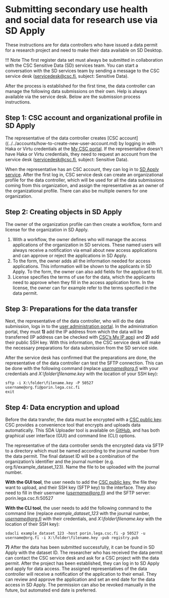 # Submitting secondary use health and social data for research use via SD Apply

These instructions are for data controllers who have issued a data permit for a research project and need to make their data available on SD Desktop.

!!! Note 
    The  first register data set must always be submitted in collaboration with the CSC Sensitive Data (SD) services team. You can start a conversation with the SD services team by sending a message to the CSC service desk (servicedesk@csc.fi, subject: Sensitive Data).

After the process is established for the first time, the data controller can manage the following data submissions on their own. Help is always available via the service desk. Below are the submission process instructions.

## Step 1: CSC account and organizational profile in SD Apply

The representative of the data controller creates [CSC account]((../../accounts/how-to-create-new-user-account.md) by logging in with Haka or Virtu credentials at the [My CSC portal](https://my.csc.fi/). If the representative doesn't have Haka or Virtu credentials, they need to request an account from the service desk (servicedesk@csc.fi, subject: Sensitive Data).

When the representative has an CSC account, they can log in to [SD Apply service](https://sd-apply.csc.fi/). After the first log in, CSC service desk can create an organizational profile for the data controller, which will be used for all the data submissions coming from this organization, and assign the representative as an owner of the organizational profile. There can also be multiple owners for one organization.

## Step 2: Creating objects in SD Apply

The owner of the organization profile can then create a workflow, form and license for the organization in SD Apply. 

1. With a workflow, the owner defines who will manage the access applications of the organization in SD services. These named users will always receive a notification via email about new access applications and can approve or reject the applications in SD Apply.
2. To the form, the owner adds all the information needed for access applications. This information will be shown to the applicants in SD Apply. To the form, the owner can also add fields for the applicant to fill.
3. License specifies the terms of use for the data, which the applicants need to approve when they fill in the access application form. In the license, the owner can for example refer to the terms specified in the data permit.

## Step 3: Preparations for the data transfer

Next, the representative of the data controller, who will do the data submission, logs in to the [user administration portal](https://admin.sd.csc.fi/). In the administration portal, they must **1)** add the IP address from which the data will be transferred (IP address can be checked with [CSC’s My IP app](https://apps.csc.fi/myip/)) and **2)** add their public SSH key. With this information, the CSC service desk will make the necessary preparations for data submission from the SD service side.

After the service desk has confirmed that the preparations are done, the representative of the data controller can test the SFTP connection. This can be done with the following command (replace *username@org.fi* with your credentials and *X:\folder\filename.key* with the location of your SSH key):

```
sftp -i X:\folder\filename.key -P 50527 username@org.fi@porin.lega.csc.fi
exit
```

## Step 4: Data encryption and upload 

Before the data transfer, the data must be encrypted with a [CSC public key](https://admin.sd.csc.fi/publickey/?instance=single%20registry). CSC provides a convenience tool that encrypts and uploads data automatically. This SDA Uploader tool is available on [GitHub](https://github.com/CSCfi/sda-uploader/releases), and has both graphical user interface (GUI) and command line (CLI) options.

The representative of the data controller sends the encrypted data via SFTP to a directory which must be named according to the journal number from the data permit. The final dataset ID will be a combination of the organization’s identifier and the journal number (e.g. org.fi/example_dataset_123). Name the file to be uploaded with the journal number.

**With the GUI tool**, the user needs to add the [CSC public key](https://admin.sd.csc.fi/publickey/?instance=single%20registry), the file they want to upload, and their SSH key (SFTP key) to the interface. They also need to fill in their username (*username@org.fi*) and the SFTP server: porin.lega.csc.fi:50527

**With the CLI tool**, the user needs to add the following command to the command line (replace *example_dataset_123* with the journal number, *username@org.fi* with their credentials, and *X:\folder\filename.key* with the location of their SSH key):

```
sdacli example_dataset_123 -host porin.lega.csc.fi -p 50527 -u username@org.fi -i X:\folder\filename.key -pub registry.pub
```

**7)** After the data has been submitted successfully, it can be found in SD Apply with the dataset ID. The researcher who has received the data permit can contact the CSC service desk and ask for a CSC project with the data permit. After the project has been established, they can log in to SD Apply and apply for data access. The assigned representatives of the data controller will receive a notification of the application to their email. They can review and approve the application and set an end date for the data access in SD Apply. The permission can also be revoked manually in the future, but automated end date is preferred.
